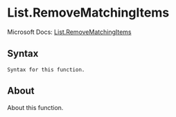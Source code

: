 ---
---

# List.RemoveMatchingItems

Microsoft Docs: [List.RemoveMatchingItems](https://docs.microsoft.com/en-us/powerquery-m/list-removematchingitems)

## Syntax

```powerquery-m
Syntax for this function.
```

## About

About this function.


